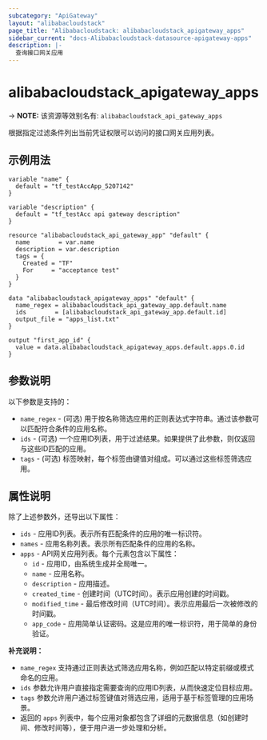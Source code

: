 ```yaml
---
subcategory: "ApiGateway"
layout: "alibabacloudstack"
page_title: "Alibabacloudstack: alibabacloudstack_apigateway_apps"
sidebar_current: "docs-Alibabacloudstack-datasource-apigateway-apps"
description: |- 
  查询接口网关应用
---
```


# alibabacloudstack_apigateway_apps  
-> **NOTE:** 该资源等效别名有: `alibabacloudstack_api_gateway_apps`  

根据指定过滤条件列出当前凭证权限可以访问的接口网关应用列表。

## 示例用法

```hcl
variable "name" {
  default = "tf_testAccApp_5207142"
}

variable "description" {
  default = "tf_testAcc api gateway description"
}

resource "alibabacloudstack_api_gateway_app" "default" {
  name        = var.name
  description = var.description
  tags = {
    Created = "TF"
    For     = "acceptance test"
  }
}

data "alibabacloudstack_apigateway_apps" "default" {
  name_regex = alibabacloudstack_api_gateway_app.default.name
  ids        = [alibabacloudstack_api_gateway_app.default.id]
  output_file = "apps_list.txt"
}

output "first_app_id" {
  value = data.alibabacloudstack_apigateway_apps.default.apps.0.id
}
```

## 参数说明

以下参数是支持的：

* `name_regex` - (可选) 用于按名称筛选应用的正则表达式字符串。通过该参数可以匹配符合条件的应用名称。
* `ids` - (可选) 一个应用ID列表，用于过滤结果。如果提供了此参数，则仅返回与这些ID匹配的应用。
* `tags` - (可选) 标签映射，每个标签由键值对组成。可以通过这些标签筛选应用。

## 属性说明

除了上述参数外，还导出以下属性：

* `ids` - 应用ID列表。表示所有匹配条件的应用的唯一标识符。
* `names` - 应用名称列表。表示所有匹配条件的应用的名称。
* `apps` - API网关应用列表。每个元素包含以下属性：
  * `id` - 应用ID，由系统生成并全局唯一。
  * `name` - 应用名称。
  * `description` - 应用描述。
  * `created_time` - 创建时间（UTC时间）。表示应用创建的时间戳。
  * `modified_time` - 最后修改时间（UTC时间）。表示应用最后一次被修改的时间戳。
  * `app_code` - 应用简单认证密码。这是应用的唯一标识符，用于简单的身份验证。

**补充说明：**

- `name_regex` 支持通过正则表达式筛选应用名称，例如匹配以特定前缀或模式命名的应用。
- `ids` 参数允许用户直接指定需要查询的应用ID列表，从而快速定位目标应用。
- `tags` 参数允许用户通过标签键值对筛选应用，适用于基于标签管理的应用场景。
- 返回的 `apps` 列表中，每个应用对象都包含了详细的元数据信息（如创建时间、修改时间等），便于用户进一步处理和分析。